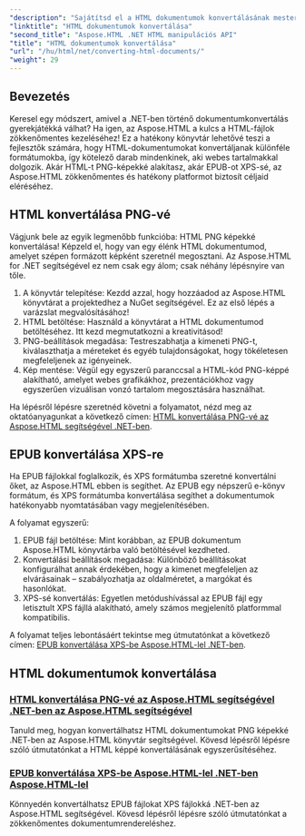 ```yaml
---
"description": "Sajátítsd el a HTML dokumentumok konvertálásának mesteri szintjét az Aspose.HTML for .NET segítségével! Tanuld meg, hogyan konvertálhatsz HTML-t PNG-vé és EPUB-ot XPS-sé könnyedén egyszerű útmutatóinkkal."
"linktitle": "HTML dokumentumok konvertálása"
"second_title": "Aspose.HTML .NET HTML manipulációs API"
"title": "HTML dokumentumok konvertálása"
"url": "/hu/html/net/converting-html-documents/"
"weight": 29
---
```


## Bevezetés
Keresel egy módszert, amivel a .NET-ben történő dokumentumkonvertálás gyerekjátékká válhat? Ha igen, az Aspose.HTML a kulcs a HTML-fájlok zökkenőmentes kezeléséhez! Ez a hatékony könyvtár lehetővé teszi a fejlesztők számára, hogy HTML-dokumentumokat konvertáljanak különféle formátumokba, így kötelező darab mindenkinek, aki webes tartalmakkal dolgozik. Akár HTML-t PNG-képekké alakítasz, akár EPUB-ot XPS-sé, az Aspose.HTML zökkenőmentes és hatékony platformot biztosít céljaid eléréséhez.

## HTML konvertálása PNG-vé
Vágjunk bele az egyik legmenőbb funkcióba: HTML PNG képekké konvertálása! Képzeld el, hogy van egy élénk HTML dokumentumod, amelyet szépen formázott képként szeretnél megosztani. Az Aspose.HTML for .NET segítségével ez nem csak egy álom; csak néhány lépésnyire van tőle. 

1. A könyvtár telepítése: Kezdd azzal, hogy hozzáadod az Aspose.HTML könyvtárat a projektedhez a NuGet segítségével. Ez az első lépés a varázslat megvalósításához!
2. HTML betöltése: Használd a könyvtárat a HTML dokumentumod betöltéséhez. Itt kezd megmutatkozni a kreativitásod!
3. PNG-beállítások megadása: Testreszabhatja a kimeneti PNG-t, kiválaszthatja a méreteket és egyéb tulajdonságokat, hogy tökéletesen megfeleljenek az igényeinek.
4. Kép mentése: Végül egy egyszerű paranccsal a HTML-kód PNG-képpé alakítható, amelyet webes grafikákhoz, prezentációkhoz vagy egyszerűen vizuálisan vonzó tartalom megosztására használhat.

Ha lépésről lépésre szeretnéd követni a folyamatot, nézd meg az oktatóanyagunkat a következő címen: [HTML konvertálása PNG-vé az Aspose.HTML segítségével .NET-ben](./convert-html-as-png/). 

## EPUB konvertálása XPS-re
Ha EPUB fájlokkal foglalkozik, és XPS formátumba szeretné konvertálni őket, az Aspose.HTML ebben is segíthet. Az EPUB egy népszerű e-könyv formátum, és XPS formátumba konvertálása segíthet a dokumentumok hatékonyabb nyomtatásában vagy megjelenítésében.

A folyamat egyszerű:

1. EPUB fájl betöltése: Mint korábban, az EPUB dokumentum Aspose.HTML könyvtárba való betöltésével kezdheted.
2. Konvertálási beállítások megadása: Különböző beállításokat konfigurálhat annak érdekében, hogy a kimenet megfeleljen az elvárásainak – szabályozhatja az oldalméretet, a margókat és hasonlókat.
3. XPS-sé konvertálás: Egyetlen metódushívással az EPUB fájl egy letisztult XPS fájllá alakítható, amely számos megjelenítő platformmal kompatibilis.

A folyamat teljes lebontásáért tekintse meg útmutatónkat a következő címen: [EPUB konvertálása XPS-be Aspose.HTML-lel .NET-ben](./convert-epub-as-xps/). 

## HTML dokumentumok konvertálása
### [HTML konvertálása PNG-vé az Aspose.HTML segítségével .NET-ben az Aspose.HTML segítségével](./convert-html-as-png/)
Tanuld meg, hogyan konvertálhatsz HTML dokumentumokat PNG képekké .NET-ben az Aspose.HTML könyvtár segítségével. Kövesd lépésről lépésre szóló útmutatónkat a HTML képpé konvertálásának egyszerűsítéséhez.
### [EPUB konvertálása XPS-be Aspose.HTML-lel .NET-ben Aspose.HTML-lel](./convert-epub-as-xps/)
Könnyedén konvertálhatsz EPUB fájlokat XPS fájlokká .NET-ben az Aspose.HTML segítségével. Kövesd lépésről lépésre szóló útmutatónkat a zökkenőmentes dokumentumrendereléshez.